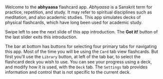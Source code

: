 
Welcome to the **abhyaasa** flashcard app. *Abhyaasa* is a Sanskrit term for practice, repetition, and study. It may refer to spiritual disciplines such as meditation, and also academic studies. This app simulates decks of physical flashcards, which have long been used for academic study.

Swipe left to see the next slide of this app introduction. The **Got it!** button of the last slider exits this introduction.

The bar at bottom has buttons for selecting four primary tabs for navigating this app. Most of the time you will be using the `Card` tab view flashcards. But first you'll use the `Library` button, at left of the tab bar, to select the flashcard deck you wish to use. You can see your progress using a deck, and modify how it is used, with the `Deck` tab. The `Settings` tab provides information and control that is not specific to the current deck.
